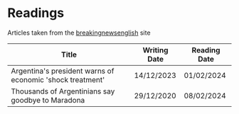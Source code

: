 # Readings

Articles taken from the <a href="https://breakingnewsenglish.com/index.html" target="_blank">breakingnewsenglish</a> site



| Title  | Writing Date    | Reading Date |
| -------- | ------- | ------- |
| Argentina's president warns of economic 'shock treatment'    | 14/12/2023 |  01/02/2024 |
| Thousands of Argentinians say goodbye to Maradona    | 29/12/2020 |  08/02/2024 |

